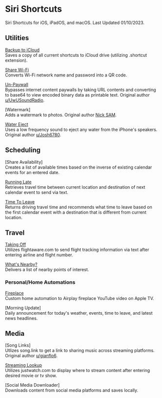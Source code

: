 # Siri Shortcuts
Siri Shortcuts for iOS, iPadOS, and macOS. Last Updated 01/10/2023.

## Utilities
[Backup to iCloud](https://www.icloud.com/shortcuts/3a89391c936547bb8923e67c14cfdba9) <br>
Saves a copy of all current shortcuts to iCloud drive (utilizing .shortcut extension).

[Share Wi-Fi](https://www.icloud.com/shortcuts/7d06701703dd478989a2f7a8b1d23633) <br>
Converts Wi-Fi network name and password into a QR code.

[Un-Paywall](https://www.icloud.com/shortcuts/827c70a590294402b7d50e869f30c6b0) <br>
Bypasses internet content paywalls by taking URL contents and converting to base64 to view encoded binary data as printable text. Original author [u/UwUSoundRadio](https://www.reddit.com/r/shortcuts/comments/da5jw7/paywall_bypass/).

[Watermark] <br>
Adds a watermark to photos. Original author [Nick SAM](https://nicksam.ca).

[Water Eject](https://www.icloud.com/shortcuts/9dae9668a74a4b99a148088c39b5d7c7) <br>
Uses a low frequency sound to eject any water from the iPhone's speakers. Original author [u/Josh6780](https://www.reddit.com/r/shortcuts/comments/9s6bng/eject_water_from_your_device_like_an_apple_watch/).

## Scheduling
[Share Availability] <br>
Creates a list of available times based on the inverse of existing calendar events for an entered date.

[Running Late](https://www.icloud.com/shortcuts/aca5aae421714da3a6b5b2b1e25c6597) <br>
Retrieves travel time between current location and destination of next calendar event to send via text.

[Time To Leave](https://www.icloud.com/shortcuts/4ddae3ffee5243fda9cd2767e7f9f3ce) <br>
Returns driving travel time and recommends what time to leave based on the first calendar event with a destination that is different from current location.

## Travel
[Taking Off](https://www.icloud.com/shortcuts/ec60afadc8564d6c83b6eca45bf0a23d) <br>
Utilizes flightaware.com to send flight tracking information via text after entering airline and flight number.

[What's Nearby?](https://www.icloud.com/shortcuts/c2351f0d3c604743a192df0fc67bca98) <br>
Delivers a list of nearby points of interest.

### Personal/Home Automations
[Fireplace](https://www.icloud.com/shortcuts/2481873047e74f92bf95c57a917e4598) <br>
Custom home automation to Airplay fireplace YouTube video on Apple TV.

[Morning Update] <br>
Daily announcement for today's weather, events, time to leave, and latest news headlines.

## Media
[Song Links] <br>
Utlizes song.link to get a link to sharing music across streaming platforms. Original author [u/gianflo6](https://www.reddit.com/r/shortcuts/comments/gaskty/update_songlink_the_only_music_link_converter/).

[Streaming Lookup](https://www.icloud.com/shortcuts/318faf619fa845ce8f2dc3b8d08b1aa8) <br>
Utilizes justwatch.com to display where to stream content after entering desired movie or tv show.

[Social Media Downloader] <br>
Downloads content from social media platforms and saves locally.
